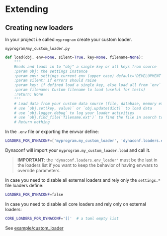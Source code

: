 # Extending

## Creating new loaders

In your project i.e called `myprogram` create your custom loader.

`myprogram/my_custom_loader.py`

```python
def load(obj, env=None, silent=True, key=None, filename=None):
    """
    Reads and loads in to "obj" a single key or all keys from source
    :param obj: the settings instance
    :param env: settings current env (upper case) default='DEVELOPMENT'
    :param silent: if errors should raise
    :param key: if defined load a single key, else load all from `env`
    :param filename: Custom filename to load (useful for tests)
    :return: None
    """
    # Load data from your custom data source (file, database, memory etc)
    # use `obj.set(key, value)` or `obj.update(dict)` to load data
    # use `obj.logger.debug` to log your loader activities
    # use `obj.find_file('filename.ext')` to find the file in search tree
    # Return nothing
```

In the `.env` file or exporting the envvar define:

```bash
LOADERS_FOR_DYNACONF=['myprogram.my_custom_loader', 'dynaconf.loaders.env_loader']
```

Dynaconf will import your `myprogram.my_custom_loader.load` and call it.

> **IMPORTANT**: the `'dynaconf.loaders.env_loader'` must be the last in the loaders list
> if you want to keep the behavior of having envvars to override parameters.

In case you need to disable all external loaders and rely only the `settings.*` file loaders define:

```bash
LOADERS_FOR_DYNACONF=false
```

In case you need to disable all core loaders and rely only on external loaders:

```bash
CORE_LOADERS_FOR_DYNACONF='[]'  # a toml empty list
```

See [example/custom_loader](https://github.com/rochacbruno/dynaconf/tree/master/example/custom_loader)
